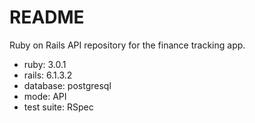 # README

Ruby on Rails API repository for the finance tracking app.

- ruby: 3.0.1
- rails: 6.1.3.2
- database: postgresql
- mode: API
- test suite: RSpec

